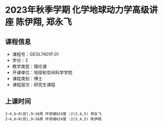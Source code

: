 # 2023年秋季学期 化学地球动力学高级讲座 陈伊翔, 郑永飞






## 课程信息

- 课程号：GEOL7401P.01
- 学分：2
- 教学类型：理论课
- 开课单位：地球和空间科学学院
- 课程类别：博士
- 课程层次：研究生课程

## 上课时间

```
2~4,6~8(双),9~16周 环资楼824室 :2(3,4,5) 郑永飞
2~4,6~8(双),9~16周 环资楼824室 :2(3,4,5) 陈伊翔
```

